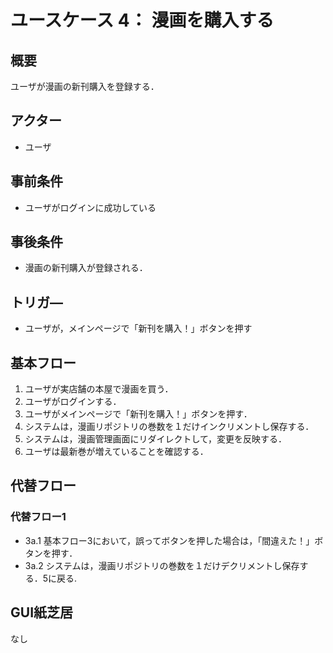 # ユースケース 4： 漫画を購入する

## 概要
ユーザが漫画の新刊購入を登録する．

## アクター
- ユーザ

## 事前条件
- ユーザがログインに成功している

## 事後条件
- 漫画の新刊購入が登録される．

## トリガ―
- ユーザが，メインページで「新刊を購入！」ボタンを押す

## 基本フロー
1. ユーザが実店舗の本屋で漫画を買う．
2. ユーザがログインする．
3. ユーザがメインページで「新刊を購入！」ボタンを押す．
4. システムは，漫画リポジトリの巻数を１だけインクリメントし保存する．
5. システムは，漫画管理画面にリダイレクトして，変更を反映する．
6. ユーザは最新巻が増えていることを確認する．

## 代替フロー
### 代替フロー1
- 3a.1  基本フロー3において，誤ってボタンを押した場合は，「間違えた！」ボタンを押す．
- 3a.2  システムは，漫画リポジトリの巻数を１だけデクリメントし保存する．5に戻る.

## GUI紙芝居

なし
